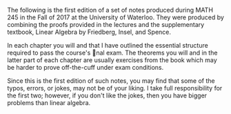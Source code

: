 The following is the first edition of a set of notes produced during MATH 245 in the Fall of 2017 at the University of
Waterloo. They were produced by combining the proofs provided in the lectures and the supplementary textbook,
Linear Algebra by Friedberg, Insel, and Spence.

In each chapter you will and that I have outlined the essential structure required to pass the course's nal
exam. The theorems you will and in the latter part of each chapter are usually exercises from the book which
may be harder to prove off-the-cuff under exam conditions.

Since this is the first edition of such notes, you may find that some of the typos, errors, or jokes, may not be
of your liking. I take full responsibility for the first two; however, if you don't like the jokes, then you have bigger
problems than linear algebra.
